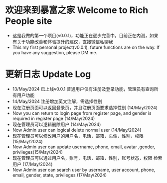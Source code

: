 # 欢迎来到暴富之家 Welcome to Rich People site

- 这是我做的第一个项目(v0.0.1)，功能正在逐步完善中。目前正在内测，如果有关于功能改善和体验提升的建议，直接微信私聊我
- This my first personal project(v0.0.1), future functions are on the way. If you have any suggestion, please DM me.

# 更新日志 Update Log
- 13/May/2024 已上线v0.0.1 普通用户仅有注册及登录功能，管理员有查询所有用户功能
- 14/May/2024 注册增加英文注解，需选择性别
- 现在注册页面可以返回登录页，并且注册页面要求选择性别 (14/May/2024)
- Now you can return to login page from register page, and gender is required in register page (14/May/2024)
- 现在管理员可以逻辑删除用户 (14/May/2024)
- Now Admin user can logical delete normal user (14/May/2024)
- 现在管理员可以修改用户的用户名，电话，邮箱，头像，性别，权限 (15/May/2024)
- Now Admin user can update username, phone, email, avatar ,gender, privileges(15/May/2024)
- 现在管理员可以通过用户名，账号，电话，邮箱，性别，账号状态，权限 检索用户 (17/May/2024)
- Now Admin user can search user by username, user account, phone, email, gender, state, privileges (17/May/2024)
